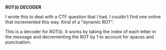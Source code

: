 __ROT(i) DECODER__

I wrote this to deal with a CTF question that I had. I couldn't find one online that incremented this way. Kind of a "dynamic ROT".

This is a decoder for ROT(i). It works by taking the index of each letter in the message and decrementing the ROT by 1 to account for 
spaces and punctuation.
